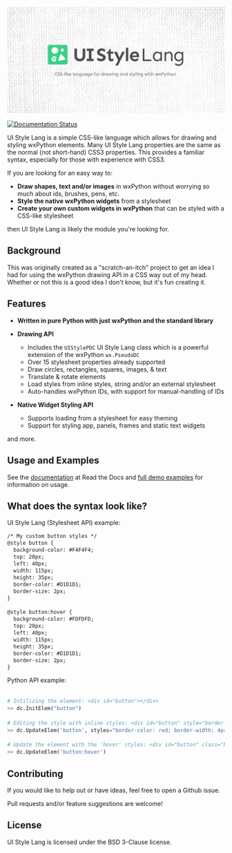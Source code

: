 !["UI Style Lang"](https://github.com/Correct-Syntax/ui-style-lang/blob/master/assets/logo.png?raw=true "UI Style Lang")

[![Documentation Status](https://readthedocs.org/projects/ui-style-lang/badge/?version=latest)](https://ui-style-lang.readthedocs.io/en/latest/?badge=latest)

UI Style Lang is a simple CSS-like language which allows for drawing and styling wxPython elements. Many UI Style Lang properties are the same as the normal (not short-hand) CSS3 properties. This provides a familiar syntax, especially for those with experience with CSS3.

If you are looking for an easy way to:

* **Draw shapes, text and/or images** in wxPython without worrying so much about ids, brushes, pens, etc.
* **Style the native wxPython widgets** from a stylesheet
* **Create your own custom widgets in wxPython** that can be styled with a CSS-like stylesheet

then UI Style Lang is likely the module you're looking for.


## Background

This was originally created as a "scratch-an-itch" project to get an idea I had for using the wxPython drawing API in a CSS way out of my head. Whether or not this is a good idea I don't know, but it's fun creating it.


## Features

* **Written in pure Python with just wxPython and the standard library**

* **Drawing API**
    * Includes the ``UIStylePDC`` UI Style Lang class which is a powerful extension of the wxPython ``wx.PseudoDC``
    * Over 15 stylesheet properties already supported
    * Draw circles, rectangles, squares, images, & text
    * Translate & rotate elements
    * Load styles from inline styles, string and/or an external stylesheet
    * Auto-handles wxPython IDs, with support for manual-handling of IDs

* **Native Widget Styling API**
    * Supports loading from a stylesheet for easy theming
    * Support for styling app, panels, frames and static text widgets

and more.


## Usage and Examples

See the [documentation](https://ui-style-lang.readthedocs.io/en/latest/) at Read the Docs and [full demo examples](https://github.com/Correct-Syntax/ui-style-lang/tree/master/demo) for information on usage.


## What does the syntax look like?

UI Style Lang (Stylesheet API) example:

```
/* My custom button styles */
@style button {
  background-color: #F4F4F4;
  top: 20px;
  left: 40px;
  width: 115px;
  height: 35px;
  border-color: #D1D1D1;
  border-size: 2px;
}

@style button:hover {
  background-color: #FDFDFD;
  top: 20px;
  left: 40px;
  width: 115px;
  height: 35px;
  border-color: #D1D1D1;
  border-size: 2px;
}
```

Python API example:

```python

# Intilizing the element: <div id="button"></div>
>> dc.InitElem("button")

# Editing the style with inline styles: <div id="button" style="border-color: red; border-width: 4px;"></div>
>> dc.UpdateElem('button', styles="border-color: red; border-width: 4px;")

# Update the element with the 'hover' styles: <div id="button" class="hover"></div>
>> dc.UpdateElem('button:hover')

```


## Contributing

If you would like to help out or have ideas, feel free to open a Github issue.

Pull requests and/or feature suggestions are welcome!


## License

UI Style Lang is licensed under the BSD 3-Clause license.